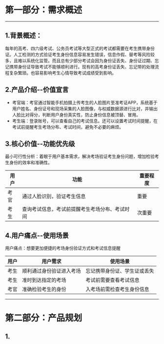# 第一部分：需求概述
******
## 1.背景概述：
每年的高考、四六级考试、公务员考试等大型正式的考试都需要在考生携带身份证。人工检测的方式验证考生身份信息容易发生错误，信息作假、替考等风险较多，且难以系统化监管。而且总有少部分考试会因为身份证丢失、身份证过期、忘记携带身份证导致考试不能够顺利进行。现有的高考身份证丢失、忘记带的处理流程复杂繁琐。也容易影响考生心情导致考试成绩受到影响。
## 2.产品介绍--价值宣言
* 考官端：考官通过智能手机拍摄上传考生的人脸图片至准考证APP，系统基于用户姓名、身份证号和现场采集的人脸图像，与权威数据源进行比对，并输出人脸比对得分，判断用户身份真实性，防止身份信息被顶替、冒用。
* 考生端：登录账号，可以查看自己的考试信息。还可以设置考试时间提醒，在考试前提醒考生考场分布、考试时间，避免不必要的麻烦。
## 3.核心价值--功能优先级
最小可行性分析：着眼于用户基本需求，解决考场验证考生身份问题，增加检验考生身份的效率和准确性。

用户 |  功能 |  重要程度
---|---|---
考官  | 通过人脸识别，验证考生信息 |重要
考生  | 查询考试信息，考试前提醒考生考场分布、考试时间 |次重要

## 4.用户痛点--使用场景
用户痛点：想要更加便捷的考场身份验证方式和考试信息提醒 

用户| 用户需求 | 使用场景
---|---|---
考生| 顺利通过身份验证进入考场 |忘记携带身份证、学生证或丢失
考生| 准时到达指定的考场 |考试前需要查看考试信息
考官|准确检验考生的身份 |入考场前需检查考生身份信息

***********
# 第二部分：产品规划
## 1.
